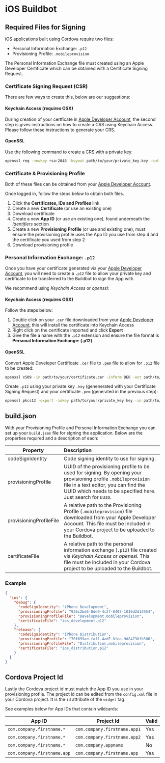 # iOS Buildbot

## Required Files for Signing

iOS applications built using Cordova require two files:

-   Personal Information Exchange: `.p12`
-   Provisioning Profile: `.mobileprovision`

The Personal Information Exchange file must created using an Apple Developer Certificate which can be obtained with a Certificate Signing Request.

### Certificate Signing Request (CSR)

There are few ways to create this, below are our suggestions:

#### Keychain Access (requires OSX)

During creation of your certficate in [Apple Developer Account](https://developer.apple.com/account/ "Click here to access your Apple Developer Account"),
the second step is gives instructions on how to create a CRS using Keychain Access. Please follow these instructions to generate your CRS.

#### OpenSSL

Use the following command to create a CRS with a private key:

```sh
openssl req -newkey rsa:2048 -keyout path/to/your/private_key.key -out path/to/your/certificate_signing_request.csr
```

### Certificate & Provisioning Profile

Both of these files can be obtained from your [Apple Developer Account](https://developer.apple.com/account/ "Click here to access your Apple Developer Account").

Once logged in, follow the steps below to obtain both files.

1.  Click the **Certificates, IDs and Profiles** link
2.  Create a new **Certificate** (or use an existing one)
3.  Download certificate
4.  Create a new **App ID** (or use an existing one), found underneath the _Identifiers_ section
5.  Create a new **Provisioning Profile** (or use and existing one), must ensure the provisioning profile uses the App ID you use from step 4 and the certificate you used from step 2
6.  Download provisioning profile

### Personal Information Exchange: `.p12`

Once you have your certificate generated via your [Apple Developer Account](https://developer.apple.com/account/ "Click here to access your Apple Developer Account"),
you will need to create a `.p12` file to allow your private key and certificate to be transferred to the Buildbot to sign the App with.

We recommend using _Keychain Access_ or _openssl_:

#### Keychain Access (requires OSX)

Follow the steps below:

1.  Double click on your `.cer` file downloaded from your [Apple Developer Account](https://developer.apple.com/account/ "Click here to access your Apple Developer Account"), this will install the certificate into Keychain Access
2.  Right click on the certificate imported and click **Export**
3.  Give the file a name with the `.p12` extension and ensure the file format is **Personal Information Exchange: (.p12)**

#### OpenSSL

Convert Apple Developer Certificate `.cer` file to `.pem` file to allow for `.p12` file to be created:

```sh
openssl x509 -in path/to/your/certificate.cer -inform DER -out path/to/your/certificate.pem -outform PEM
```

Create `.p12` using your private key `.key` (genenerated with your Certificate Signing Request) and your certificate `.pem` (generated in the previous step):

```sh
openssl pkcs12 -export -inkey path/to/your/private_key.key -in path/to/your/certificate.pem -out path/to/your/ios_development.p12
```

## build.json

With your Provisioning Profile and Personal Information Exchange you can set up your `build.json` file for signing the application. Below are the properties required and a description of each:

Property			    | Description |
------------------------|:-------------|
codeSignIdentity	    |Code signing identity to use for signing.|
provisioningProfile	    |UUID of the provisioning profile to be used for signing. By opening your provisioning profile `.mobileprovision` file in a text editor, you can find the UUID which needs to be specified here. Just search for `UUID`.|
provisioningProfileFile	|A relative path to the Provisioning Profile (`.mobileprovision`) file downloaded from your Apple Developer Account. This file must be included in your Cordova project to be uploaded to the Buildbot.
certificateFile		    |A relative path to the personal information exchange (`.p12`) file created via _Keychain Access_ or _openssl_. This file must be included in your Cordova project to be uploaded to the Buildbot.

### Example

```json
{
  "ios": {
	"debug": {
      "codeSignIdentity": "iPhone Development",
      "provisioningProfile": "926c2bd6-8de9-4c2f-8407-1016d2d12954",
      "provisioningProfileFile": "Development.mobileprovision",
      "certificateFile": "ios_development.p12"
    },
    "release": {
      "codeSignIdentity": "iPhone Distribution",
      "provisioningProfile": "70f699ad-faf1-4adE-8fea-9d84738fb306",
      "provisioningProfileFile": "Distribution.mobileprovision",
      "certificateFile": "ios_distribution.p12"
    }
  }
}
```

## Cordova Project Id

Lastly the Cordova project id must match the App ID you use in your provisioning profile. The project id can be edited from the `config.xml` file in your Cordova project. It is the `id` attribute of the `widget` tag.

See examples below for App IDs that contain wildcards:

App ID                      |Project Id                    |Valid
----------------------------|------------------------------|-----|
`com.company.firstname.*`   |`com.company.firstname.app1`  |Yes
`com.company.firstname.*`   |`com.company.firstname.app2`  |Yes
`com.company.firstname.*`   |`com.company.appname`         |No
`com.company.firstname.app` |`com.company.firstname.app`   |Yes
